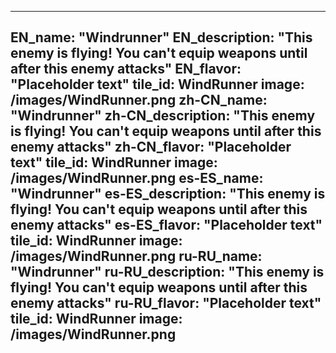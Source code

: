 ---

EN_name: "Windrunner"
EN_description: "This enemy is flying!  You can't equip weapons until after this enemy attacks"
EN_flavor: "Placeholder text"
tile_id: WindRunner
image: /images/WindRunner.png
zh-CN_name: "Windrunner"
zh-CN_description: "This enemy is flying!  You can't equip weapons until after this enemy attacks"
zh-CN_flavor: "Placeholder text"
tile_id: WindRunner
image: /images/WindRunner.png
es-ES_name: "Windrunner"
es-ES_description: "This enemy is flying!  You can't equip weapons until after this enemy attacks"
es-ES_flavor: "Placeholder text"
tile_id: WindRunner
image: /images/WindRunner.png
ru-RU_name: "Windrunner"
ru-RU_description: "This enemy is flying!  You can't equip weapons until after this enemy attacks"
ru-RU_flavor: "Placeholder text"
tile_id: WindRunner
image: /images/WindRunner.png
---